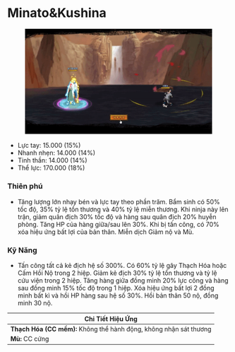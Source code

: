 # Minato\&Kushina

<figure><img src="../../.gitbook/assets/Minato__Kushina_S.Atk_.gif" alt=""><figcaption></figcaption></figure>

* Lực tay: 15.000 (15%)
* Nhanh nhẹn: 14.000 (14%)
* Tinh thần: 14.000 (14%)
* Thể lực: 170.000 (18%)

### Thiên phú

* Tăng lượng lớn nhạy bén và lực tay theo phần trăm. Bẩm sinh có 50% tốc độ, 35% tỷ lệ tổn thương và 40% tỷ lệ miễn thương. Khi ninja này lên trận, giảm quân địch 30% tốc độ và hàng sau quân địch 20% huyễn phòng. Tăng HP của hàng giữa/sau lên 30%. Khi bị tấn công, có 70% xóa hiệu ứng bất lợi của bản thân. Miễn dịch Giảm nộ và Mù.

### Kỹ Năng

* Tấn công tất cả kẻ địch hệ số 300%. Có 60% tỷ lệ gây Thạch Hóa hoặc Cấm Hồi Nộ trong 2 hiệp. Giảm kẻ địch 30% tỷ lệ tổn thương và tỷ lệ cứu viện trong 2 hiệp. Tăng hàng giữa đồng minh 20% lực công và hàng sau đồng minh 15% tốc độ trong 1 hiệp. Xóa hiệu ứng bất lợi 2 đồng minh bất kì và hồi HP hàng sau hệ số 30%. Hồi bản thân 50 nộ, đồng minh 30 nộ.

| Chi Tiết Hiệu Ứng                                                  |
| ------------------------------------------------------------------ |
| **Thạch Hóa (CC mềm):** Không thể hành động, không nhận sát thương |
| **Mù:** CC cứng                                                    |
